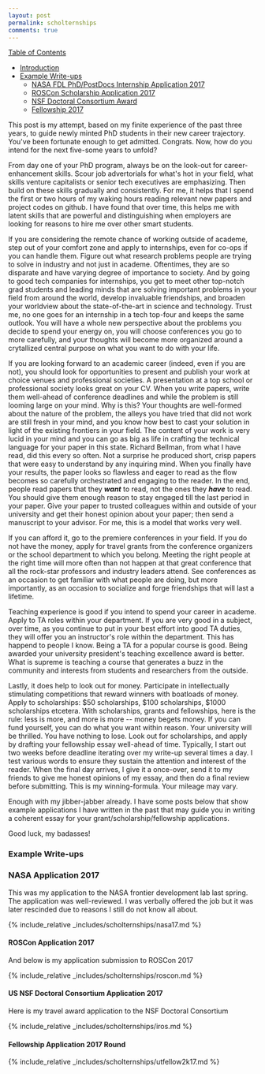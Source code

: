```yaml
---
layout: post
permalink: scholternships
comments: true
---
```


<?php include_once("analyticstracking.php") ?>

[Table of Contents](#tableau)
- [Introduction](#intro)
- [Example Write-ups](#example)
  - [NASA FDL PhD/PostDocs Internship Application 2017](#nasa17)
  - [ROSCon Scholarship Application 2017](#roscon)
  - [NSF Doctoral Consortium Award](#iros)
  - [Fellowship 2017](#utfellowship)

<!-- http://forum.thegradcafe.com/topic/32920-advice-for-a-first-year-phd-student/ -->

<a name="intro"></a>
<!-- ### Introduction -->

This post is my attempt, based on my finite experience of the past three years, to guide newly minted PhD students in their new career trajectory. You've been fortunate enough to get admitted. Congrats. Now, how do you intend for the next five-some years to unfold?

From day one of your PhD program, always be on the look-out for career-enhancement skills. Scour job advertorials for what's hot in your field, what skills venture capitalists or senior tech executives are emphasizing. Then build on these skills gradually and consistently. For me, it helps that I spend the first or two hours of my waking hours reading relevant new papers and project codes on github. I have found that over time, this helps me with latent skills that are powerful and distinguishing when employers are looking for reasons to hire me over other smart students.

If you are considering the remote chance of working outside of academe, step out of your comfort zone and apply to internships, even for co-ops if you can handle them. Figure out what research problems people are trying to solve in industry and not just in academe. Oftentimes, they are so disparate and have varying degree of importance to society. And by going to good tech companies for internships, you get to meet other top-notch grad students and leading minds that are solving important problems in your field from around the world, develop invaluable friendships, and broaden your worldview about the state-of-the-art in science and technology. Trust me, no one goes for an internship in a tech top-four and keeps the same outlook. You will have a whole new perspective about the problems you decide to spend your energy on, you will choose conferences you go to more carefully, and your thoughts will become more organized around a crytallized central purpose on what you want to do with your life.

If you are looking forward to an academic career (indeed, even if you are not), you should look for opportunities to present and publish your work at choice venues and professional societies. A presentation at a top school or professional society looks great on your CV. When you write papers, write them well-ahead of conference deadlines and while the problem is still looming large on your mind. Why is this? Your thoughts are well-formed about the nature of the problem, the alleys you have tried that did not work are still fresh in your mind, and you know how best to cast your solution in light of the existing frontiers in your field. The content of your work is very lucid in your mind and you can go as big as life in crafting the technical language for your paper in this state. Richard Bellman, from what I have read, did this every so often. Not a surprise he produced short, crisp papers that were easy to understand by any inquiring mind. When you finally have your results, the paper looks so flawless and eager to read as the flow becomes so carefully orchestrated and engaging to the reader. In the end, people read papers that they _**want**_ to read, not the ones they _**have**_ to read. You should give them enough reason to stay engaged till the last period in your paper. Give your paper to trusted colleagues within and outside of your university and get their honest opinion about your paper; then send a manuscript to your advisor. For me, this is a model that works very well.

If you can afford it, go to the premiere conferences in your field. If you do not have the money, apply for travel grants from the conference organizers or the school department to which you belong. Meeting the right people at the right time will more often than not happen at that great conference that all the rock-star professors and industry leaders attend. See conferences as an occasion to get familiar with what people are doing, but more importantly, as an occasion to socialize and forge friendships that will last a lifetime.

Teaching experience is good if you intend to spend your career in academe. Apply to TA roles within your department. If you are very good in a subject, over time, as you continue to put in your best effort into good TA duties, they will offer you an instructor's role within the department. This has happend to people I know. Being a TA for a popular course is good. Being awarded your university president's teaching excellence award is better. What is supreme is teaching a course that generates a buzz in the community and interests from students and researchers from the outside.

Lastly, it does help to look out for money. Participate in intellectually stimulating competitions that reward winners with boatloads of money. Apply to scholarships: $50 scholarships, $100 scholarships, $1000 scholarships etcetera. With scholarships, grants and fellowships, here is the rule: less is more, and more is more -- money begets money. If you can fund yourself, you can do what you want within reason. Your university will be thrilled. You have nothing to lose. Look out for scholarships, and apply by drafting your fellowship essay well-ahead of time. Typically, I start out two weeks before deadline iterating over my write-up several times a day. I test various words to ensure they sustain the attention and interest of the reader. When the final day arrives, I give it a once-over, send it to my friends to give me honest opinions of my essay, and then do a final review before submitting. This is my winning-formula. Your mileage may vary.


Enough with my jibber-jabber already. I have some posts below that show example applications I have written in the past that may guide you in writing a coherent essay for your grant/scholarship/fellowship applications.

Good luck, my badasses!

<a name="example"></a>
### Example Write-ups
 <a name="nasa17"></a>
### NASA Application 2017

This was my application to the NASA frontier development lab last spring. The
application was well-reviewed. I was verbally offered the job but it was later
rescinded due to reasons I still do not know all about.

{% include_relative _includes/scholternships/nasa17.md %}

<a name="roscon"></a>
#### ROSCon Application 2017

And below is my application submission to ROSCon 2017

{% include_relative _includes/scholternships/roscon.md %}

<a name="iros"></a>
#### US NSF Doctoral Consortium Application 2017

Here is my travel award application to the NSF Doctoral Consortium

{% include_relative _includes/scholternships/iros.md %}

<a name="utfellowship"></a>
#### Fellowship Application 2017 Round

{% include_relative _includes/scholternships/utfellow2k17.md %}
